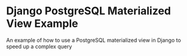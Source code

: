 # Django PostgreSQL Materialized View Example
An example of how to use a PostgreSQL materialized view in Django to speed up a complex query
